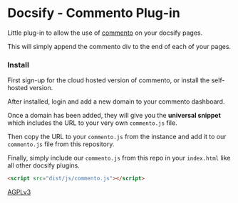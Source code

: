 # Docsify - Commento Plug-in

Little plug-in to allow the use of [commento](https://commento.io) on your docsify pages.

This will simply append the commento div to the end of each of your pages. 

### Install

First sign-up for the cloud hosted version of commento, or install the self-hosted version.

After installed, login and add a new domain to your commento dashboard. 

Once a domain has been added, they will give you the **universal snippet** which includes the URL to your very own `commento.js` file. 

Then copy the URL to your `commento.js` from the instance and add it to our `commento.js` file from this repository. 

Finally, simply include our `commento.js` from this repo in your `index.html` like all other docsify plugins.

```html
<script src="dist/js/commento.js"></script>
```

[AGPLv3](https://raw.githubusercontent.com/ndom91/docsify-commento/master/LICENSE)
